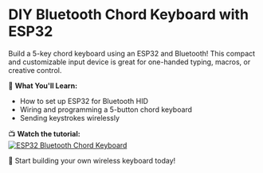 # DIY Bluetooth Chord Keyboard with ESP32  

Build a 5-key chord keyboard using an ESP32 and Bluetooth! This compact and customizable input device is great for one-handed typing, macros, or creative control.  

🔧 **What You'll Learn:**  
- How to set up ESP32 for Bluetooth HID  
- Wiring and programming a 5-button chord keyboard  
- Sending keystrokes wirelessly  

📺 **Watch the tutorial:**  
[![ESP32 Bluetooth Chord Keyboard](https://img.youtube.com/vi/hZKu84aT80w/0.jpg)](https://youtu.be/hZKu84aT80w)  

🚀 Start building your own wireless keyboard today!  
